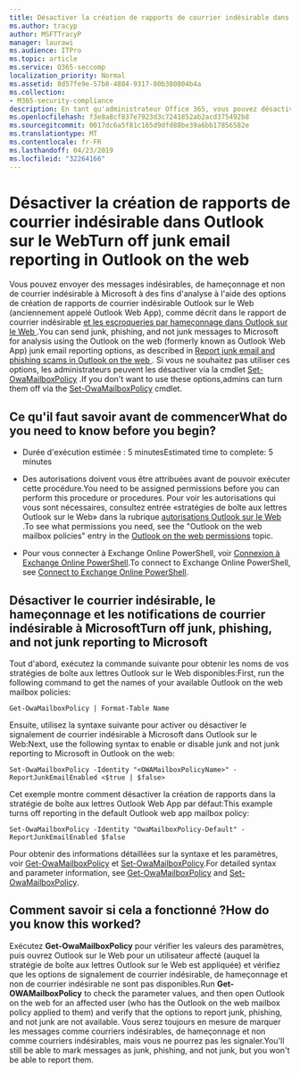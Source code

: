 ```yaml
---
title: Désactiver la création de rapports de courrier indésirable dans Outlook sur le Web
ms.author: tracyp
author: MSFTTracyP
manager: laurawi
ms.audience: ITPro
ms.topic: article
ms.service: O365-seccomp
localization_priority: Normal
ms.assetid: 8d57fe9e-57b8-4884-9317-80b380804b4a
ms.collection:
- M365-security-compliance
description: En tant qu'administrateur Office 365, vous pouvez désactiver la possibilité pour les utilisateurs de signaler le courrier indésirable.
ms.openlocfilehash: f3e8a8cf837e7923d3c7241852ab2acd375492b8
ms.sourcegitcommit: 0017dc6a5f81c165d9dfd88be39a6bb17856582e
ms.translationtype: MT
ms.contentlocale: fr-FR
ms.lasthandoff: 04/23/2019
ms.locfileid: "32264166"
---
```

# <a name="turn-off-junk-email-reporting-in-outlook-on-the-web"></a><span data-ttu-id="c1376-103">Désactiver la création de rapports de courrier indésirable dans Outlook sur le Web</span><span class="sxs-lookup"><span data-stu-id="c1376-103">Turn off junk email reporting in Outlook on the web</span></span>

<span data-ttu-id="c1376-104">Vous pouvez envoyer des messages indésirables, de hameçonnage et non de courrier indésirable à Microsoft à des fins d'analyse à l'aide des options de création de rapports de courrier indésirable Outlook sur le Web (anciennement appelé Outlook Web App), comme décrit dans le rapport de courrier indésirable [et les escroqueries par hameçonnage dans Outlook sur le Web ](report-junk-email-and-phishing-scams-in-outlook-on-the-web-eop.md).</span><span class="sxs-lookup"><span data-stu-id="c1376-104">You can send junk, phishing, and not junk messages to Microsoft for analysis using the Outlook on the web (formerly known as Outlook Web App) junk email reporting options, as described in [Report junk email and phishing scams in Outlook on the web ](report-junk-email-and-phishing-scams-in-outlook-on-the-web-eop.md).</span></span> <span data-ttu-id="c1376-105">Si vous ne souhaitez pas utiliser ces options, les administrateurs peuvent les désactiver via la cmdlet [Set-OwaMailboxPolicy](http://technet.microsoft.com/library/530166f7-ab42-4609-ba73-9b5a39b567be.aspx) .</span><span class="sxs-lookup"><span data-stu-id="c1376-105">If you don't want to use these options,admins can turn them off via the [Set-OwaMailboxPolicy](http://technet.microsoft.com/library/530166f7-ab42-4609-ba73-9b5a39b567be.aspx) cmdlet.</span></span> 
  
## <a name="what-do-you-need-to-know-before-you-begin"></a><span data-ttu-id="c1376-106">Ce qu'il faut savoir avant de commencer</span><span class="sxs-lookup"><span data-stu-id="c1376-106">What do you need to know before you begin?</span></span>
<span data-ttu-id="c1376-107"><a name="sectionSection0"> </a></span><span class="sxs-lookup"><span data-stu-id="c1376-107"></span></span>

- <span data-ttu-id="c1376-108">Durée d'exécution estimée : 5 minutes</span><span class="sxs-lookup"><span data-stu-id="c1376-108">Estimated time to complete: 5 minutes</span></span>
    
- <span data-ttu-id="c1376-109">Des autorisations doivent vous être attribuées avant de pouvoir exécuter cette procédure.</span><span class="sxs-lookup"><span data-stu-id="c1376-109">You need to be assigned permissions before you can perform this procedure or procedures.</span></span> <span data-ttu-id="c1376-110">Pour voir les autorisations qui vous sont nécessaires, consultez entrée «stratégies de boîte aux lettres Outlook sur le Web» dans la rubrique [autorisations Outlook sur le Web](http://technet.microsoft.com/library/57eca42a-5a7f-4c65-89f0-7a84f2dbea19.aspx#OutlookWebApp) .</span><span class="sxs-lookup"><span data-stu-id="c1376-110">To see what permissions you need, see the "Outlook on the web mailbox policies" entry in the [Outlook on the web permissions](http://technet.microsoft.com/library/57eca42a-5a7f-4c65-89f0-7a84f2dbea19.aspx#OutlookWebApp) topic.</span></span> 

- <span data-ttu-id="c1376-111">Pour vous connecter à Exchange Online PowerShell, voir [Connexion à Exchange Online PowerShell](https://docs.microsoft.com/powershell/exchange/exchange-online/connect-to-exchange-online-powershell/connect-to-exchange-online-powershell).</span><span class="sxs-lookup"><span data-stu-id="c1376-111">To connect to Exchange Online PowerShell, see [Connect to Exchange Online PowerShell](https://docs.microsoft.com/powershell/exchange/exchange-online/connect-to-exchange-online-powershell/connect-to-exchange-online-powershell).</span></span>

## <a name="turn-off-junk-phishing-and-not-junk-reporting-to-microsoft"></a><span data-ttu-id="c1376-112">Désactiver le courrier indésirable, le hameçonnage et les notifications de courrier indésirable à Microsoft</span><span class="sxs-lookup"><span data-stu-id="c1376-112">Turn off junk, phishing, and not junk reporting to Microsoft</span></span>
<span data-ttu-id="c1376-113"><a name="sectionSection1"> </a></span><span class="sxs-lookup"><span data-stu-id="c1376-113"></span></span>

<span data-ttu-id="c1376-114">Tout d'abord, exécutez la commande suivante pour obtenir les noms de vos stratégies de boîte aux lettres Outlook sur le Web disponibles:</span><span class="sxs-lookup"><span data-stu-id="c1376-114">First, run the following command to get the names of your available Outlook on the web mailbox policies:</span></span>
  
```
Get-OwaMailboxPolicy | Format-Table Name
```

<span data-ttu-id="c1376-115">Ensuite, utilisez la syntaxe suivante pour activer ou désactiver le signalement de courrier indésirable à Microsoft dans Outlook sur le Web:</span><span class="sxs-lookup"><span data-stu-id="c1376-115">Next, use the following syntax to enable or disable junk and not junk reporting to Microsoft in Outlook on the web:</span></span>
  
```
Set-OwaMailboxPolicy -Identity "<OWAMailboxPolicyName>" -ReportJunkEmailEnabled <$true | $false>
```

<span data-ttu-id="c1376-116">Cet exemple montre comment désactiver la création de rapports dans la stratégie de boîte aux lettres Outlook Web App par défaut:</span><span class="sxs-lookup"><span data-stu-id="c1376-116">This example turns off reporting in the default Outlook web app mailbox policy:</span></span>
  
```
Set-OwaMailboxPolicy -Identity "OwaMailboxPolicy-Default" -ReportJunkEmailEnabled $false
```

<span data-ttu-id="c1376-117">Pour obtenir des informations détaillées sur la syntaxe et les paramètres, voir [Get-OwaMailboxPolicy](http://technet.microsoft.com/library/bdd580d3-8812-4b4a-93e8-c6401b0d2f0f.aspx) et [Set-OwaMailboxPolicy](http://technet.microsoft.com/library/530166f7-ab42-4609-ba73-9b5a39b567be.aspx).</span><span class="sxs-lookup"><span data-stu-id="c1376-117">For detailed syntax and parameter information, see [Get-OwaMailboxPolicy](http://technet.microsoft.com/library/bdd580d3-8812-4b4a-93e8-c6401b0d2f0f.aspx) and [Set-OwaMailboxPolicy](http://technet.microsoft.com/library/530166f7-ab42-4609-ba73-9b5a39b567be.aspx).</span></span>

## <a name="how-do-you-know-this-worked"></a><span data-ttu-id="c1376-118">Comment savoir si cela a fonctionné ?</span><span class="sxs-lookup"><span data-stu-id="c1376-118">How do you know this worked?</span></span>
<span data-ttu-id="c1376-119"><a name="sectionSection2"> </a></span><span class="sxs-lookup"><span data-stu-id="c1376-119"></span></span>

<span data-ttu-id="c1376-120">Exécutez **Get-OwaMailboxPolicy** pour vérifier les valeurs des paramètres, puis ouvrez Outlook sur le Web pour un utilisateur affecté (auquel la stratégie de boîte aux lettres Outlook sur le Web est appliquée) et vérifiez que les options de signalement de courrier indésirable, de hameçonnage et non de courrier indésirable ne sont pas disponibles.</span><span class="sxs-lookup"><span data-stu-id="c1376-120">Run **Get-OWAMailboxPolicy** to check the parameter values, and then open Outlook on the web for an affected user (who has the Outlook on the web mailbox policy applied to them) and verify that the options to report junk, phishing, and not junk are not available.</span></span> <span data-ttu-id="c1376-121">Vous serez toujours en mesure de marquer les messages comme courriers indésirables, de hameçonnage et non comme courriers indésirables, mais vous ne pourrez pas les signaler.</span><span class="sxs-lookup"><span data-stu-id="c1376-121">You'll still be able to mark messages as junk, phishing, and not junk, but you won't be able to report them.</span></span> 
